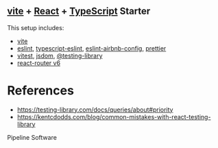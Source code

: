 ## [vite](https://vitejs.dev/) + [React](https://reactjs.org/) + [TypeScript](https://www.typescriptlang.org/) Starter

<!-- I've left the reference in -->

This setup includes:
* [vite](https://vitejs.dev/)
* [eslint](https://eslint.org/), [typescript-eslint](https://typescript-eslint.io/), [eslint-airbnb-config](https://github.com/airbnb/javascript), [prettier](https://prettier.io/)
* [vitest](https://vitest.dev/), [jsdom](https://github.com/jsdom/jsdom), [@testing-library](https://testing-library.com/)
* [react-router v6](https://reactrouter.com/en/main)

# References

* https://testing-library.com/docs/queries/about#priority
* https://kentcdodds.com/blog/common-mistakes-with-react-testing-library

Pipeline Software